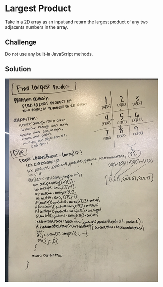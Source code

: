 # Largest Product

Take in a 2D array as an input and return the largest product of any two adjacents numbers in the array.

## Challenge

Do not use any built-in JavaScript methods.

## Solution

![whiteboard solution](assets/largest-product.jpg)
